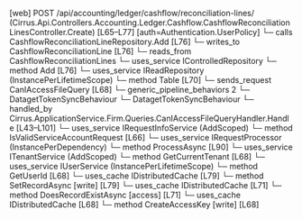 [web] POST /api/accounting/ledger/cashflow/reconciliation-lines/  (Cirrus.Api.Controllers.Accounting.Ledger.Cashflow.CashflowReconciliationLinesController.Create)  [L65–L77] [auth=Authentication.UserPolicy]
  └─ calls CashflowReconciliationLineRepository.Add [L76]
  └─ writes_to CashflowReconciliationLine [L76]
    └─ reads_from CashflowReconciliationLines
  └─ uses_service IControlledRepository<CashflowReconciliationLine>
    └─ method Add [L76]
  └─ uses_service IReadRepository (InstancePerLifetimeScope)
    └─ method Table [L70]
  └─ sends_request CanIAccessFileQuery [L68]
    └─ generic_pipeline_behaviors 2
      └─ DatagetTokenSyncBehaviour
      └─ DatagetTokenSyncBehaviour
    └─ handled_by Cirrus.ApplicationService.Firm.Queries.CanIAccessFileQueryHandler.Handle [L43–L101]
      └─ uses_service IRequestInfoService (AddScoped)
        └─ method IsValidServiceAccountRequest [L66]
      └─ uses_service IRequestProcessor (InstancePerDependency)
        └─ method ProcessAsync [L90]
      └─ uses_service ITenantService (AddScoped)
        └─ method GetCurrentTenant [L68]
      └─ uses_service IUserService (InstancePerLifetimeScope)
        └─ method GetUserId [L68]
      └─ uses_cache IDistributedCache [L79]
        └─ method SetRecordAsync [write] [L79]
      └─ uses_cache IDistributedCache [L71]
        └─ method DoesRecordExistAsync [access] [L71]
      └─ uses_cache IDistributedCache [L68]
        └─ method CreateAccessKey [write] [L68]

